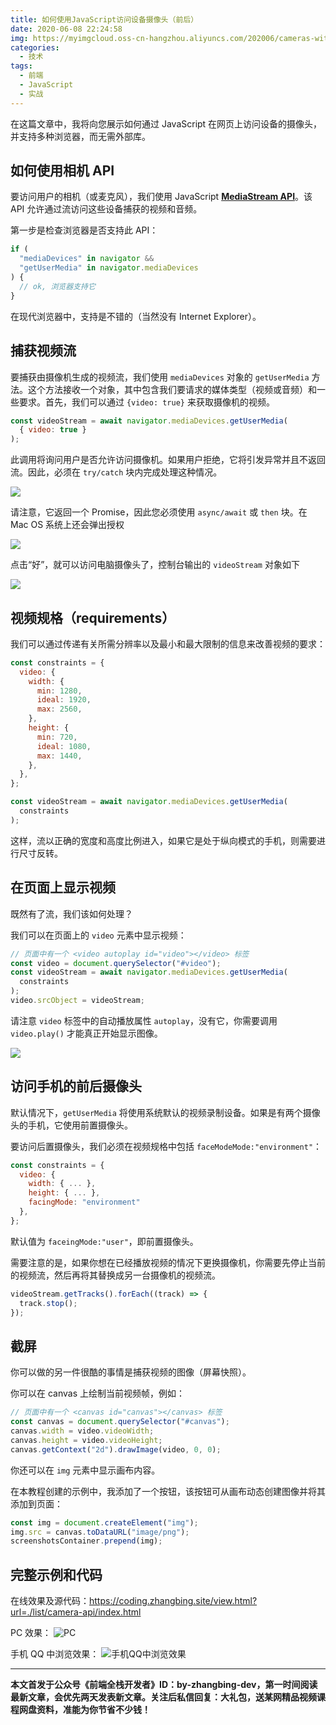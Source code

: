 ```yaml
---
title: 如何使用JavaScript访问设备摄像头（前后）
date: 2020-06-08 22:24:58
img: https://myimgcloud.oss-cn-hangzhou.aliyuncs.com/202006/cameras-with-javascript/banner.png
categories:
  - 技术
tags:
  - 前端
  - JavaScript
  - 实战
---
```


在这篇文章中，我将向您展示如何通过 JavaScript 在网页上访问设备的摄像头，并支持多种浏览器，而无需外部库。

<!-- more -->

## 如何使用相机 API

要访问用户的相机（或麦克风），我们使用 JavaScript **[MediaStream API](https://developer.mozilla.org/en-US/docs/Web/API/Media_Streams_API)**。该 API 允许通过流访问这些设备捕获的视频和音频。

第一步是检查浏览器是否支持此 API：

```javascript
if (
  "mediaDevices" in navigator &&
  "getUserMedia" in navigator.mediaDevices
) {
  // ok, 浏览器支持它
}
```

在现代浏览器中，支持是不错的（当然没有 Internet Explorer）。

## 捕获视频流

要捕获由摄像机生成的视频流，我们使用 `mediaDevices` 对象的 `getUserMedia` 方法。这个方法接收一个对象，其中包含我们要请求的媒体类型（视频或音频）和一些要求。首先，我们可以通过 `{video: true}` 来获取摄像机的视频。

```javascript
const videoStream = await navigator.mediaDevices.getUserMedia(
  { video: true }
);
```

此调用将询问用户是否允许访问摄像机。如果用户拒绝，它将引发异常并且不返回流。因此，必须在 `try/catch` 块内完成处理这种情况。

![](http://myimgcloud.oss-cn-hangzhou.aliyuncs.com/202006/cameras-with-javascript/2.png)

请注意，它返回一个 Promise，因此您必须使用 `async/await` 或 `then` 块。在 Mac OS 系统上还会弹出授权

![](http://myimgcloud.oss-cn-hangzhou.aliyuncs.com/202006/cameras-with-javascript/3.png)

点击“好”，就可以访问电脑摄像头了，控制台输出的 `videoStream` 对象如下

![](http://myimgcloud.oss-cn-hangzhou.aliyuncs.com/202006/cameras-with-javascript/4.png)

## 视频规格（requirements）

我们可以通过传递有关所需分辨率以及最小和最大限制的信息来改善视频的要求：

```javascript
const constraints = {
  video: {
    width: {
      min: 1280,
      ideal: 1920,
      max: 2560,
    },
    height: {
      min: 720,
      ideal: 1080,
      max: 1440,
    },
  },
};

const videoStream = await navigator.mediaDevices.getUserMedia(
  constraints
);
```

这样，流以正确的宽度和高度比例进入，如果它是处于纵向模式的手机，则需要进行尺寸反转。

## 在页面上显示视频

既然有了流，我们该如何处理？

我们可以在页面上的 `video` 元素中显示视频：

```javascript
// 页面中有一个 <video autoplay id="video"></video> 标签
const video = document.querySelector("#video");
const videoStream = await navigator.mediaDevices.getUserMedia(
  constraints
);
video.srcObject = videoStream;
```

请注意 `video` 标签中的自动播放属性 `autoplay`，没有它，你需要调用 `video.play()` 才能真正开始显示图像。

![](http://myimgcloud.oss-cn-hangzhou.aliyuncs.com/202006/cameras-with-javascript/5.png)

## 访问手机的前后摄像头

默认情况下，`getUserMedia` 将使用系统默认的视频录制设备。如果是有两个摄像头的手机，它使用前置摄像头。

要访问后置摄像头，我们必须在视频规格中包括 `faceModeMode:"environment"`：

```javascript
const constraints = {
  video: {
    width: { ... },
    height: { ... },
    facingMode: "environment"
  },
};
```

默认值为 `faceingMode:"user"`，即前置摄像头。

需要注意的是，如果你想在已经播放视频的情况下更换摄像机，你需要先停止当前的视频流，然后再将其替换成另一台摄像机的视频流。

```javascript
videoStream.getTracks().forEach((track) => {
  track.stop();
});
```

## 截屏

你可以做的另一件很酷的事情是捕获视频的图像（屏幕快照）。

你可以在 canvas 上绘制当前视频帧，例如：

```javascript
// 页面中有一个 <canvas id="canvas"></canvas> 标签
const canvas = document.querySelector("#canvas");
canvas.width = video.videoWidth;
canvas.height = video.videoHeight;
canvas.getContext("2d").drawImage(video, 0, 0);
```

你还可以在 `img` 元素中显示画布内容。

在本教程创建的示例中，我添加了一个按钮，该按钮可从画布动态创建图像并将其添加到页面：

```javascript
const img = document.createElement("img");
img.src = canvas.toDataURL("image/png");
screenshotsContainer.prepend(img);
```

## 完整示例和代码

在线效果及源代码：https://coding.zhangbing.site/view.html?url=./list/camera-api/index.html

PC 效果：
![PC](http://myimgcloud.oss-cn-hangzhou.aliyuncs.com/202006/cameras-with-javascript/6.png)

手机 QQ 中浏览效果：
![手机QQ中浏览效果](http://myimgcloud.oss-cn-hangzhou.aliyuncs.com/202006/cameras-with-javascript/7.jpg)

---

**本文首发于公众号《前端全栈开发者》ID：by-zhangbing-dev，第一时间阅读最新文章，会优先两天发表新文章。关注后私信回复：大礼包，送某网精品视频课程网盘资料，准能为你节省不少钱！**

